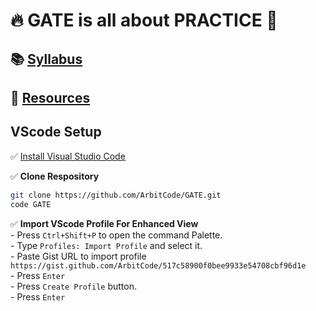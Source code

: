 # :fire: GATE is all about PRACTICE :crossed_fingers:

## :books: [Syllabus](syllabus.md#my-table)

## :traffic_light: [Resources](Resources.md)

## VScode Setup

✅ [Install Visual Studio Code](https://code.visualstudio.com/Download)

✅ **Clone Respository**

```bash
git clone https://github.com/ArbitCode/GATE.git
code GATE
```

✅ **Import VScode Profile For Enhanced View**\
    - Press `Ctrl+Shift+P` to open the command Palette.\
    - Type `Profiles: Import Profile` and select it.\
    - Paste Gist URL to import profile `https://gist.github.com/ArbitCode/517c58900f0bee9933e54708cbf96d1e`\
    - Press `Enter`\
    - Press `Create Profile` button.\
    - Press `Enter`


